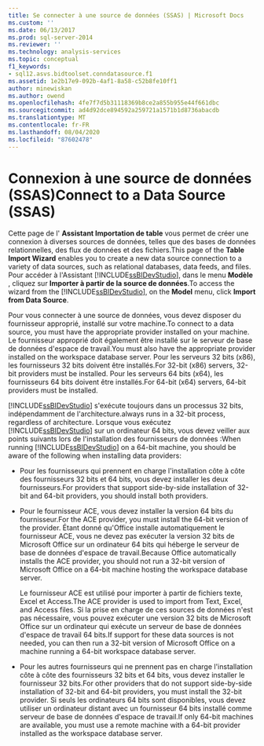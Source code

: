 ```yaml
---
title: Se connecter à une source de données (SSAS) | Microsoft Docs
ms.custom: ''
ms.date: 06/13/2017
ms.prod: sql-server-2014
ms.reviewer: ''
ms.technology: analysis-services
ms.topic: conceptual
f1_keywords:
- sql12.asvs.bidtoolset.conndatasource.f1
ms.assetid: 1e2b17e9-092b-4af1-8a58-c52b8fe10ff1
author: minewiskan
ms.author: owend
ms.openlocfilehash: 4fe7f7d5b31118369b8ce2a855b955e44f661dbc
ms.sourcegitcommit: ad4d92dce894592a259721a1571b1d8736abacdb
ms.translationtype: MT
ms.contentlocale: fr-FR
ms.lasthandoff: 08/04/2020
ms.locfileid: "87602478"
---
```

# <a name="connect-to-a-data-source-ssas"></a><span data-ttu-id="4b084-102">Connexion à une source de données (SSAS)</span><span class="sxs-lookup"><span data-stu-id="4b084-102">Connect to a Data Source (SSAS)</span></span>
  <span data-ttu-id="4b084-103">Cette page de l' **Assistant Importation de table** vous permet de créer une connexion à diverses sources de données, telles que des bases de données relationnelles, des flux de données et des fichiers.</span><span class="sxs-lookup"><span data-stu-id="4b084-103">This page of the **Table Import Wizard** enables you to create a new data source connection to a variety of data sources, such as relational databases, data feeds, and files.</span></span> <span data-ttu-id="4b084-104">Pour accéder à l'Assistant [!INCLUDE[ssBIDevStudio](../includes/ssbidevstudio-md.md)], dans le menu **Modèle** , cliquez sur **Importer à partir de la source de données**.</span><span class="sxs-lookup"><span data-stu-id="4b084-104">To access the wizard from the [!INCLUDE[ssBIDevStudio](../includes/ssbidevstudio-md.md)], on the **Model** menu, click **Import from Data Source**.</span></span>  
  
 <span data-ttu-id="4b084-105">Pour vous connecter à une source de données, vous devez disposer du fournisseur approprié, installé sur votre machine.</span><span class="sxs-lookup"><span data-stu-id="4b084-105">To connect to a data source, you must have the appropriate provider installed on your machine.</span></span> <span data-ttu-id="4b084-106">Le fournisseur approprié doit également être installé sur le serveur de base de données d'espace de travail.</span><span class="sxs-lookup"><span data-stu-id="4b084-106">You must also have the appropriate provider installed on the workspace database server.</span></span> <span data-ttu-id="4b084-107">Pour les serveurs 32 bits (x86), les fournisseurs 32 bits doivent être installés.</span><span class="sxs-lookup"><span data-stu-id="4b084-107">For 32-bit (x86) servers, 32-bit providers must be installed.</span></span> <span data-ttu-id="4b084-108">Pour les serveurs 64 bits (x64), les fournisseurs 64 bits doivent être installés.</span><span class="sxs-lookup"><span data-stu-id="4b084-108">For 64-bit (x64) servers, 64-bit providers must be installed.</span></span>  
  
 [!INCLUDE[ssBIDevStudio](../includes/ssbidevstudio-md.md)] <span data-ttu-id="4b084-109">s'exécute toujours dans un processus 32 bits, indépendamment de l'architecture.</span><span class="sxs-lookup"><span data-stu-id="4b084-109">always runs in a 32-bit process, regardless of architecture.</span></span> <span data-ttu-id="4b084-110">Lorsque vous exécutez [!INCLUDE[ssBIDevStudio](../includes/ssbidevstudio-md.md)] sur un ordinateur 64 bits, vous devez veiller aux points suivants lors de l'installation des fournisseurs de données :</span><span class="sxs-lookup"><span data-stu-id="4b084-110">When running [!INCLUDE[ssBIDevStudio](../includes/ssbidevstudio-md.md)] on a 64-bit machine, you should be aware of the following when installing data providers:</span></span>  
  
-   <span data-ttu-id="4b084-111">Pour les fournisseurs qui prennent en charge l'installation côte à côte des fournisseurs 32 bits et 64 bits, vous devez installer les deux fournisseurs.</span><span class="sxs-lookup"><span data-stu-id="4b084-111">For providers that support side-by-side installation of 32-bit and 64-bit providers, you should install both providers.</span></span>  
  
-   <span data-ttu-id="4b084-112">Pour le fournisseur ACE, vous devez installer la version 64 bits du fournisseur.</span><span class="sxs-lookup"><span data-stu-id="4b084-112">For the ACE provider, you must install the 64-bit version of the provider.</span></span> <span data-ttu-id="4b084-113">Étant donné qu'Office installe automatiquement le fournisseur ACE, vous ne devez pas exécuter la version 32 bits de Microsoft Office sur un ordinateur 64 bits qui héberge le serveur de base de données d'espace de travail.</span><span class="sxs-lookup"><span data-stu-id="4b084-113">Because Office automatically installs the ACE provider, you should not run a 32-bit version of Microsoft Office on a 64-bit machine hosting the workspace database server.</span></span>  
  
     <span data-ttu-id="4b084-114">Le fournisseur ACE est utilisé pour importer à partir de fichiers texte, Excel et Access.</span><span class="sxs-lookup"><span data-stu-id="4b084-114">The ACE provider is used to import from Text, Excel, and Access files.</span></span> <span data-ttu-id="4b084-115">Si la prise en charge de ces sources de données n'est pas nécessaire, vous pouvez exécuter une version 32 bits de Microsoft Office sur un ordinateur qui exécute un serveur de base de données d'espace de travail 64 bits.</span><span class="sxs-lookup"><span data-stu-id="4b084-115">If support for these data sources is not needed, you can then run a 32-bit version of Microsoft Office on a machine running a 64-bit workspace database server.</span></span>  
  
-   <span data-ttu-id="4b084-116">Pour les autres fournisseurs qui ne prennent pas en charge l'installation côte à côte des fournisseurs 32 bits et 64 bits, vous devez installer le fournisseur 32 bits.</span><span class="sxs-lookup"><span data-stu-id="4b084-116">For other providers that do not support side-by-side installation of 32-bit and 64-bit providers, you must install the 32-bit provider.</span></span> <span data-ttu-id="4b084-117">Si seuls les ordinateurs 64 bits sont disponibles, vous devez utiliser un ordinateur distant avec un fournisseur 64 bits installé comme serveur de base de données d'espace de travail.</span><span class="sxs-lookup"><span data-stu-id="4b084-117">If only 64-bit machines are available, you must use a remote machine with a 64-bit provider installed as the workspace database server.</span></span>  
  
  
